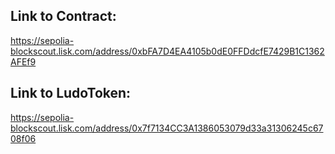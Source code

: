 ## Link to Contract: 
https://sepolia-blockscout.lisk.com/address/0xbFA7D4EA4105b0dE0FFDdcfE7429B1C1362AFEf9

## Link to LudoToken: 
https://sepolia-blockscout.lisk.com/address/0x7f7134CC3A1386053079d33a31306245c6708f06